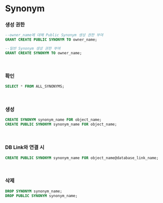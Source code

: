 Synonym
===

### 생성 권한
```sql
--owner_name에 대해 Public Synonym 생성 권한 부여
GRANT CREATE PUBLIC SYNONYM TO owner_name;

--일반 Synonym 생성 권한 부여
GRANT CREATE SYNONYM TO owner_name;
```

<Br>

### 확인
```sql
SELECT * FROM ALL_SYNONYMS;
```

<br>

### 생성
```sql
CREATE SYNONYM synonym_name FOR object_name;
CREATE PUBLIC SYNONYM synonym_name FOR object_name;
```

<br>

### DB Link와 연결 시
```sql
CREATE PUBLIC SYNONYM synonym_name FOR object_name@database_link_name;
```

<br>

### 삭제
```sql
DROP SYNONYM synonym_name;
DROP PUBLIC SYNONYM synonym_name;
```

<br>
